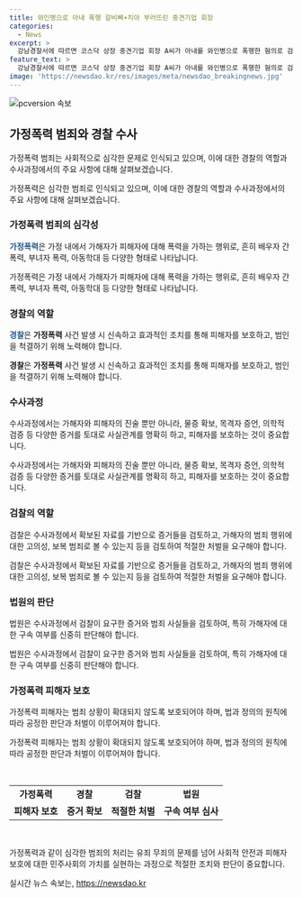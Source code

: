 ```yaml
---
title: 와인병으로 아내 폭행 갈비뼈∙치아 부러뜨린 중견기업 회장
categories:
  - News
excerpt: >
  강남경찰서에 따르면 코스닥 상장 중견기업 회장 A씨가 아내를 와인병으로 폭행한 혐의로 검찰에 넘겨졌다. A씨는 아내의 갈비뼈와 치아 등에 큰 상처를 입힌 것으로 알려졌으며, 아내는 살인미수로 A씨를 고소했다. A씨는 폭행 후에도 보복성 협박을 가했고, 과거에도 가정폭력을 당했다는 주장이 있다. 경찰은 구속영장을 신청했지만 기각됐고, 검찰은 A씨의 고의성과 가중 처벌 가능성을 살펴볼 예정이다. A씨는 혐의를 부인하고 있다.
feature_text: >
  강남경찰서에 따르면 코스닥 상장 중견기업 회장 A씨가 아내를 와인병으로 폭행한 혐의로 검찰에 넘겨졌다. A씨는 아내의 갈비뼈와 치아 등에 큰 상처를 입힌 것으로 알려졌으며, 아내는 살인미수로 A씨를 고소했다. A씨는 폭행 후에도 보복성 협박을 가했고, 과거에도 가정폭력을 당했다는 주장이 있다. 경찰은 구속영장을 신청했지만 기각됐고, 검찰은 A씨의 고의성과 가중 처벌 가능성을 살펴볼 예정이다. A씨는 혐의를 부인하고 있다.
image: 'https://newsdao.kr/res/images/meta/newsdao_breakingnews.jpg'
---
```


<p><img src="https://newsdao.kr/res/images/meta/newsdao_breakingnews.jpg" alt="pcversion 속보" /></p>

<h2 data-ke-size="size26">가정폭력 범죄와 경찰 수사</h2>

<p>가정폭력 범죄는 사회적으로 심각한 문제로 인식되고 있으며, 이에 대한 경찰의 역할과 수사과정에서의 주요 사항에 대해 살펴보겠습니다.</p>

<p data-ke-size="size16">가정폭력은 심각한 범죄로 인식되고 있으며, 이에 대한 경찰의 역할과 수사과정에서의 주요 사항에 대해 살펴보겠습니다.</p>

<h3 data-ke-size="size24">가정폭력 범죄의 심각성</h3>

<p><b><span style="color: #1a5490;">가정폭력</span></b>은 가정 내에서 가해자가 피해자에 대해 폭력을 가하는 행위로, 흔히 배우자 간 폭력, 부녀자 폭력, 아동학대 등 다양한 형태로 나타납니다.</p>

<p data-ke-size="size16">가정폭력은 가정 내에서 가해자가 피해자에 대해 폭력을 가하는 행위로, 흔히 배우자 간 폭력, 부녀자 폭력, 아동학대 등 다양한 형태로 나타납니다.</p>

<h3 data-ke-size="size24">경찰의 역할</h3>

<p><b><span style="color: #1a5490;">경찰</span></b>은 <b>가정폭력</b> 사건 발생 시 신속하고 효과적인 조치를 통해 피해자를 보호하고, 범인을 척결하기 위해 노력해야 합니다.</p>

<p data-ke-size="size16"><b>경찰</b>은 <b>가정폭력</b> 사건 발생 시 신속하고 효과적인 조치를 통해 피해자를 보호하고, 범인을 척결하기 위해 노력해야 합니다.</p>

<h3 data-ke-size="size24">수사과정</h3>

<p>수사과정에서는 가해자와 피해자의 진술 뿐만 아니라, 물증 확보, 목격자 증언, 의학적 검증 등 다양한 증거를 토대로 사실관계를 명확히 하고, 피해자를 보호하는 것이 중요합니다.</p>

<p data-ke-size="size16">수사과정에서는 가해자와 피해자의 진술 뿐만 아니라, 물증 확보, 목격자 증언, 의학적 검증 등 다양한 증거를 토대로 사실관계를 명확히 하고, 피해자를 보호하는 것이 중요합니다.</p>

<h3 data-ke-size="size24">검찰의 역할</h3>

<p>검찰은 수사과정에서 확보된 자료를 기반으로 증거들을 검토하고, 가해자의 범죄 행위에 대한 고의성, 보복 범죄로 볼 수 있는지 등을 검토하여 적절한 처벌을 요구해야 합니다.</p>

<p data-ke-size="size16">검찰은 수사과정에서 확보된 자료를 기반으로 증거들을 검토하고, 가해자의 범죄 행위에 대한 고의성, 보복 범죄로 볼 수 있는지 등을 검토하여 적절한 처벌을 요구해야 합니다.</p>

<h3 data-ke-size="size24">법원의 판단</h3>

<p>법원은 수사과정에서 검찰이 요구한 증거와 범죄 사실들을 검토하여, 특히 가해자에 대한 구속 여부를 신중히 판단해야 합니다.</p>

<p data-ke-size="size16">법원은 수사과정에서 검찰이 요구한 증거와 범죄 사실들을 검토하여, 특히 가해자에 대한 구속 여부를 신중히 판단해야 합니다.</p>

<h3 data-ke-size="size24">가정폭력 피해자 보호</h3>

<p>가정폭력 피해자는 범죄 상황이 확대되지 않도록 보호되어야 하며, 법과 정의의 원칙에 따라 공정한 판단과 처벌이 이루어져야 합니다.</p>

<p data-ke-size="size16">가정폭력 피해자는 범죄 상황이 확대되지 않도록 보호되어야 하며, 법과 정의의 원칙에 따라 공정한 판단과 처벌이 이루어져야 합니다.</p>

<p data-ke-size="size16">&nbsp;</p>

<table>
    <tbody>
        <tr>
            <td style="text-align: center; height: 17px;"><b>가정폭력</b></td>
            <td style="text-align: center; height: 17px;"><b>경찰</b></td>
            <td style="text-align: center; height: 17px;"><b>검찰</b></td>
            <td style="text-align: center; height: 17px;"><b>법원</b></td>
        </tr>
        <tr>
            <td style="text-align: center; height: 17px;"><b>피해자 보호</b></td>
            <td style="text-align: center; height: 17px;"><b>증거 확보</b></td>
            <td style="text-align: center; height: 17px;"><b>적절한 처벌</b></td>
            <td style="text-align: center; height: 17px;"><b>구속 여부 심사</b></td>
        </tr>
    </tbody>
</table>

<p data-ke-size="size16">&nbsp;</p>

<p>가정폭력과 같이 심각한 범죄의 처리는 유죄 무죄의 문제를 넘어 사회적 안전과 피해자 보호에 대한 민주사회의 가치를 실현하는 과정으로 적절한 조치와 판단이 중요합니다.</p>
실시간 뉴스 속보는, <a href="https://newsdao.kr" rel="dofollow">https://newsdao.kr</a>


